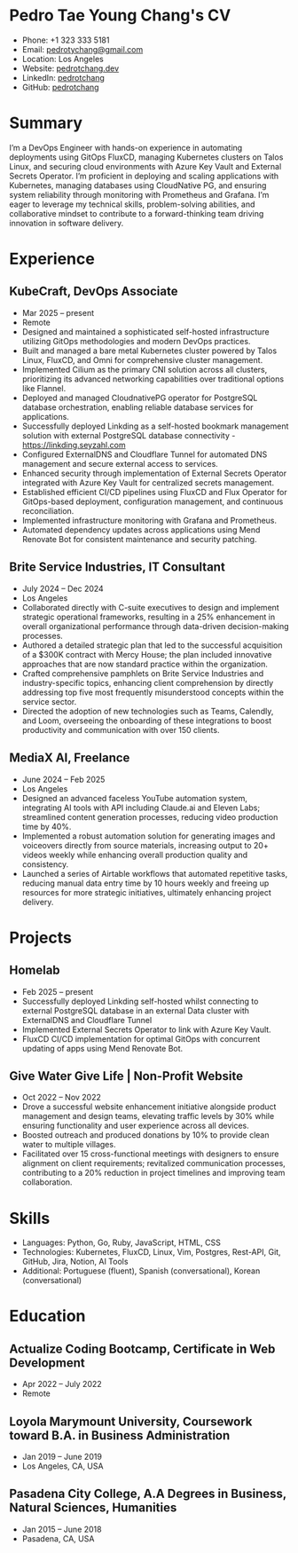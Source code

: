 # Pedro Tae Young Chang's CV

- Phone: +1 323 333 5181
- Email: [pedrotychang@gmail.com](mailto:pedrotychang@gmail.com)
- Location: Los Angeles
- Website: [pedrotchang.dev](https://pedrotchang.dev/)
- LinkedIn: [pedrotchang](https://linkedin.com/in/pedrotchang)
- GitHub: [pedrotchang](https://github.com/pedrotchang)


# Summary

I’m a DevOps Engineer with hands-on experience in automating deployments using GitOps FluxCD, managing Kubernetes clusters on Talos Linux, and securing cloud environments with Azure Key Vault and External Secrets Operator. I’m proficient in deploying and scaling applications with Kubernetes, managing databases using CloudNative PG, and ensuring system reliability through monitoring with Prometheus and Grafana. I’m eager to leverage my technical skills, problem-solving abilities, and collaborative mindset to contribute to a forward-thinking team driving innovation in software delivery.

# Experience

## KubeCraft, DevOps Associate

- Mar 2025 – present
- Remote
- Designed and maintained a sophisticated self-hosted infrastructure utilizing GitOps methodologies and modern DevOps practices.
- Built and managed a bare metal Kubernetes cluster powered by Talos Linux, FluxCD, and Omni for comprehensive cluster management.
- Implemented Cilium as the primary CNI solution across all clusters, prioritizing its advanced networking capabilities over traditional options like Flannel.
- Deployed and managed CloudnativePG operator for PostgreSQL database orchestration, enabling reliable database services for applications.
- Successfully deployed Linkding as a self-hosted bookmark management solution with external PostgreSQL database connectivity - https://linkding.seyzahl.com
- Configured ExternalDNS and Cloudflare Tunnel for automated DNS management and secure external access to services.
- Enhanced security through implementation of External Secrets Operator integrated with Azure Key Vault for centralized secrets management.
- Established efficient CI/CD pipelines using FluxCD and Flux Operator for GitOps-based deployment, configuration management, and continuous reconciliation.
- Implemented infrastructure monitoring with Grafana and Prometheus.
- Automated dependency updates across applications using Mend Renovate Bot for consistent maintenance and security patching.

## Brite Service Industries, IT Consultant

- July 2024 – Dec 2024
- Los Angeles
- Collaborated directly with C-suite executives to design and implement strategic operational frameworks, resulting in a 25% enhancement in overall organizational performance through data-driven decision-making processes.
- Authored a detailed strategic plan that led to the successful acquisition of a $300K contract with Mercy House; the plan included innovative approaches that are now standard practice within the organization.
- Crafted comprehensive pamphlets on Brite Service Industries and industry-specific topics, enhancing client comprehension by directly addressing top five most frequently misunderstood concepts within the service sector.
- Directed the adoption of new technologies such as Teams, Calendly, and Loom, overseeing the onboarding of these integrations to boost productivity and communication with over 150 clients.

## MediaX AI, Freelance

- June 2024 – Feb 2025
- Los Angeles
- Designed an advanced faceless YouTube automation system, integrating AI tools with API including Claude.ai and Eleven Labs; streamlined content generation processes, reducing video production time by 40%.
- Implemented a robust automation solution for generating images and voiceovers directly from source materials, increasing output to 20+ videos weekly while enhancing overall production quality and consistency.
- Launched a series of Airtable workflows that automated repetitive tasks, reducing manual data entry time by 10 hours weekly and freeing up resources for more strategic initiatives, ultimately enhancing project delivery.

# Projects

## Homelab

- Feb 2025 – present
- Successfully deployed Linkding self-hosted whilst connecting to external PostgreSQL database in an external Data cluster with ExternalDNS and Cloudflare Tunnel
- Implemented External Secrets Operator to link with Azure Key Vault.
- FluxCD CI/CD implementation for optimal GitOps with concurrent updating of apps using Mend Renovate Bot.

## Give Water Give Life | Non-Profit Website

- Oct 2022 – Nov 2022
- Drove a successful website enhancement initiative alongside product management and design teams, elevating traffic levels by 30% while ensuring functionality and user experience across all devices.
- Boosted outreach and produced donations by 10% to provide clean water to multiple villages.
- Facilitated over 15 cross-functional meetings with designers to ensure alignment on client requirements; revitalized communication processes, contributing to a 20% reduction in project timelines and improving team collaboration.

# Skills

- Languages: Python, Go, Ruby, JavaScript, HTML, CSS
- Technologies: Kubernetes, FluxCD, Linux, Vim, Postgres, Rest-API, Git, GitHub, Jira, Notion, AI Tools
- Additional: Portuguese (fluent), Spanish (conversational), Korean (conversational)
# Education

## Actualize Coding Bootcamp, Certificate in Web Development

- Apr 2022 – July 2022
- Remote

## Loyola Marymount University, Coursework toward B.A. in Business Administration

- Jan 2019 – June 2019
- Los Angeles, CA, USA

## Pasadena City College, A.A Degrees in Business, Natural Sciences, Humanities

- Jan 2015 – June 2018
- Pasadena, CA, USA

